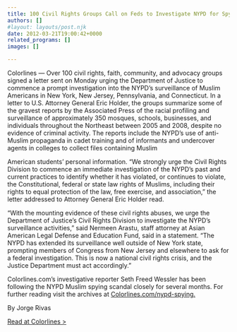 ```yaml
---
title: 100 Civil Rights Groups Call on Feds to Investigate NYPD for Spying on Muslims
authors: []
#layout: layouts/post.njk
date: 2012-03-21T19:00:42+0000
related_programs: []
images: []

---
```

Colorlines — Over 100 civil rights, faith, community, and advocacy groups signed a letter sent on Monday urging the Department of Justice to commence a prompt investigation into the NYPD’s surveillance of Muslim Americans in New York, New Jersey, Pennsylvania, and Connecticut. In a letter to U.S. Attorney General Eric Holder, the groups summarize some of the gravest reports by the Associated Press of the racial profiling and surveillance of approximately 350 mosques, schools, businesses, and individuals throughout the Northeast between 2005 and 2008, despite no evidence of criminal activity. The reports include the NYPD’s use of anti-Muslim propaganda in cadet training and of informants and undercover agents in colleges to collect files containing Muslim 

American students’ personal information. “We strongly urge the Civil Rights Division to commence an immediate investigation of the NYPD’s past and current practices to identify whether it has violated, or continues to violate, the Constitutional, federal or state law rights of Muslims, including their rights to equal protection of the law, free exercise, and association,” the letter addressed to Attorney General Eric Holder read.

“With the mounting evidence of these civil rights abuses, we urge the Department of Justice’s Civil Rights Division to investigate the NYPD’s surveillance activities,” said Nermeen Arastu, staff attorney at Asian American Legal Defense and Education Fund, said in a statement. “The NYPD has extended its surveillance well outside of New York state, prompting members of Congress from New Jersey and elsewhere to ask for a federal investigation. This is now a national civil rights crisis, and the Justice Department must act accordingly.”

Colorlines.com’s investigative reporter Seth Freed Wessler has been following the NYPD Muslim spying scandal closely for several months. For further reading visit the archives at [Colorlines.com/nypd-spying.](https://colorlines.com/nypd-spying/)

By Jorge Rivas

[Read at Colorlines >](https://colorlines.com/archives/2012/03/100_civil_rights_groups_call_on_feds_to_investigate_nypd_for_spying_on_muslims.html)